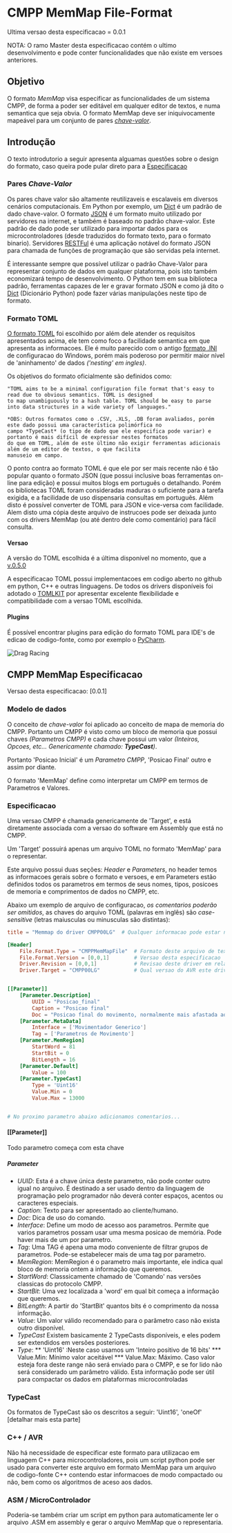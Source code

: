 # CMPP MemMap File-Format


Ultima versao desta especificacao = 0.0.1

NOTA: O ramo Master desta especificacao contém o ultimo desenvolvimento e pode conter funcionalidades que não existe
em versoes anteriores.

## Objetivo


O formato *MemMap* visa especificar as funcionalidades de um sistema CMPP, de forma a poder ser editável em qualquer
editor de textos, e numa semantica que seja obvia. O formato MemMap deve ser iniquivocamente mapeável para um
conjunto de pares [*chave-valor*][3].

[3]: https://en.wikipedia.org/wiki/Attribute%E2%80%93value_pair.


## Introdução

O texto introdutorio a seguir apresenta alguamas questões sobre o design do formato, caso queira pode pular direto para
a [Especificacao](#cmpp-memmap-especificacao)


### Pares *Chave-Valor*

Os pares chave valor são altamente reutilizaveis e escalaveis em diversos cenários computacionais. Em Python por exemplo,
um [Dict][1] é um padrão de dado chave-valor. O formato [JSON][2] é um formato muito utilizado por servidores na internet, e
também é baseado no padrão chave-valor. Este padrão de dado pode ser utilizado para importar dados para os
microcontroladores (desde traduzidos do formato texto, para o formato binario). Servidores [RESTFul][RESTFul] é uma aplicação
notável do formato JSON para chamada de funções de programação que são servidas pela internet.

É interessante sempre que possível utilizar o padrão Chave-Valor para representar conjunto de dados em qualquer plataforma,
pois isto também economizará tempo de desenvolvimento. O Python tem em sua biblioteca padrão, ferramentas capazes de
ler e gravar formato JSON e como já dito o [Dict][2] (Dicionário Python) pode fazer várias manipulações neste tipo de
formato.

[1]: https://docs.python.org/3/tutorial/datastructures.html#dictionaries
[2]: https://en.wikipedia.org/wiki/JSON
[RESTFul]: https://en.wikipedia.org/wiki/Representational_state_transfer



### Formato TOML


[O formato TOML][4] foi escolhido por além dele atender os requisitos apresentados acima, ele tem como foco a facilidade
semantica em que apresenta as informacoes. Ele é muito parecido com o antigo [formato .INI][5] de configuracao do Windows,
porém mais poderoso por permitir maior nível de 'aninhamento' de dados *('nesting' em ingles)*.


Os objetivos do formato oficialmente são definidos como:
```
"TOML aims to be a minimal configuration file format that's easy to read due to obvious semantics. TOML is designed
to map unambiguously to a hash table. TOML should be easy to parse into data structures in a wide variety of languages."
```

[4]: https://github.com/toml-lang/toml/tree/v0.5.0#user-content-table
[5]: https://en.wikipedia.org/wiki/INI_file

```
*OBS: Outros formatos como o .CSV, .XLS, .DB foram avaliados, porém este dado possui uma característica polimórfica no
campo *TypeCast* (o tipo de dado que ele especifica pode variar) e portanto é mais difícil de expressar nestes formatos
do que em TOML, além de este último não exigir ferramentas adicionais além de um editor de textos, o que facilita
manuseio em campo.
```

O ponto contra ao formato TOML é que ele por ser mais recente não é tão popular quanto o formato JSON (que possui
inclusive boas ferramentas on-line para edição) e possui muitos blogs em português o detalhando. Porém os bibliotecas
TOML foram consideradas maduras o suficiente para a tarefa exigida, e a facilidade de uso dispensaria consultas em
português. Além disto é possível converter de TOML para JSON e vice-versa com facilidade. Alem disto
uma cópia deste arquivo de instrucoes pode ser deixada junto com os drivers MemMap (ou até dentro dele como comentário)
para fácil consulta.


#### Versao

A versão do TOML escolhida é a última disponível no momento, que a [v.0.5.0][6]

A especificacao TOML possui implementacoes em codigo aberto no github em python, C++ e outras linguagens. De todos
os drivers disponíveis foi adotado o [TOMLKIT][7] por apresentar excelente flexibilidade e compatibilidade com a
versao TOML escolhida.

[6]: https://github.com/toml-lang/toml/blob/master/versions/en/toml-v0.5.0.md
[7]: https://github.com/sdispater/tomlkit

#### Plugins

É possível encontrar plugins para edição do formato TOML para IDE's de edicao de codigo-fonte, como por exemplo o
[PyCharm](https://www.jetbrains.com/pycharm/).

![Drag Racing](example_plugin.jpg)


## CMPP MemMap Especificacao


Versao desta especificacao: [0.0.1]

### Modelo de dados

O conceito de *chave-valor* foi aplicado ao conceito de mapa de memoria do CMPP. Portanto um CMPP é visto como um
bloco de memoria que possui chaves *(Parametros CMPP)* e cada chave possui um valor *(Inteiros, Opcoes, etc...
Genericamente chamado: **TypeCast**)*.

Portanto 'Posicao Inicial' é um *Parametro CMPP*, 'Posicao Final' outro e assim por diante.

O formato 'MemMap' define como interpretar um CMPP em termos de Parametros e Valores.

### Especificacao

Uma versao CMPP é chamada genericamente de 'Target', e está diretamente associada com a versao do software em Assembly
que está no CMPP.

Um 'Target' possuirá apenas um arquivo TOML no formato 'MemMap' para o representar.

Este arquivo possui duas seções: *Header* e *Parameters*, no header temos as informacoes gerais sobre o formato e
versoes, e em Parameters estão definidos todos os parametros em termos de seus nomes, tipos, posicoes de memoria e
comprimentos de dados no CMPP, etc.

Abaixo um exemplo de arquivo de configuracao, *os comentarios poderão ser omitidos*, as chaves do arquivo TOML (palavras
em inglês) são *case-sensitive* (letras maiusculas ou minusculas são distintas):

```toml
title = "Memmap do driver CMPP00LG"  # Qualquer informacao pode estar no título

[Header]
    File.Format.Type = "CMPPMemMapFile"  # Formato deste arquivo de texto
    File.Format.Version = [0,0,1]        # Versao desta especificacao
    Driver.Revision = [0,0,1]            # Revisao deste driver em relacao ao software CMPP
    Driver.Target = "CMPP00LG"           # Qual versao do AVR este driver especifica


[[Parameter]]
    [Parameter.Description]
        UUID = "Posicao_final"
        Caption = "Posicao final"
        Doc = "Posicao final do movimento, normalmente mais afastada ao motor"
    [Parameter.MetaData]
        Interface = ['Movimentador Generico']
        Tag = ['Parametros de Movimento']
    [Parameter.MemRegion]
        StartWord = 81
        StartBit = 0
        BitLength = 16
    [Parameter.Default]
        Value = 100
    [Parameter.TypeCast]
        Type = 'Uint16'
        Value.Min = 0
        Value.Max = 13000


# No proximo parametro abaixo adicionamos comentarios...

```


#### [[Parameter]]
Todo parametro começa com esta chave

##### Parameter
* *UUID*: Esta é a chave única deste parametro, não pode conter outro igual no arquivo. É destinado a ser usado dentro da
linguagem de programação pelo programador não deverá conter espaços, acentos ou caracteres especiais.
* *Caption*: Texto para ser apresentado ao cliente/humano.
* *Doc*: Dica de uso do comando.
* *Interface*: Define um modo de acesso aos parametros. Permite que varios parametros possam usar uma mesma posicao de
memória. Pode haver mais de um por parametro.
* *Tag*: Uma TAG é apena uma modo conveniente de filtrar grupos de parametros. Pode-se estabelecer mais de uma tag por parametro.
* *MemRegion*: MemRegion é o parametro mais importante, ele indica qual bloco de memoria ontem a informação que queremos.
* *StartWord*: Classsicamente chamado de 'Comando' nas versões classicas do protocolo CMPP.
* *StartBit*: Uma vez localizada a 'word' em qual bit começa a informação que queremos.
* *BitLength*: A partir do 'StartBit' quantos bits é o comprimento da nossa informação.
* *Value*: Um valor válido recomendado para o parãmetro caso não exista outro disponível.
* *TypeCast* Existem basicamente 2 TypeCasts disponíveis, e eles podem ser extendidos em versões posteriores.
* *Type*:
** 'Uint16' :Neste caso usamos um 'Inteiro positivo de 16 bits'
*** Value.Min: Mínimo valor aceitável
*** Value.Max: Máximo. Caso valor esteja fora deste range não será enviado para o CMPP, e se for lido não será
considerado um parâmetro válido. Esta informação pode ser útil para compactar os dados em plataformas microcontroladas

### TypeCast

Os formatos de TypeCast são os descritos a seguir: 'Uint16', 'oneOf' [detalhar mais esta parte]


### C++ / AVR

Não há necessidade de especificar este formato para utilizacao em linguagem C++ para microcontroladores, pois um
script python pode ser usado para converter este arquivo em formato MemMap para um arquivo de codigo-fonte C++
contendo estar informacoes de modo compactado ou não, bem como os algoritmos de aceso aos dados.

### ASM / MicroControlador

Poderia-se também criar um script em python para automaticamente ler o arquivo .ASM em assembly e gerar o
arquivo MemMap que o representaria.







